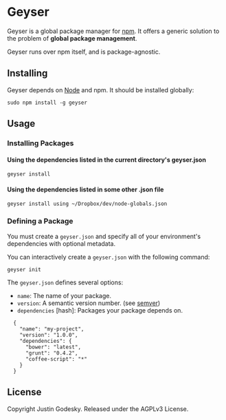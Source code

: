 # Geyser

Geyser is a global package manager for [npm](http://npmjs.org). It offers a generic solution to the problem of **global package management**.

Geyser runs over npm itself, and is package-agnostic.

## Installing

Geyser depends on [Node](http://nodejs.org) and npm. It should be installed globally:

    sudo npm install -g geyser

## Usage

### Installing Packages

#### Using the dependencies listed in the current directory's geyser.json

    geyser install

#### Using the dependencies listed in some other .json file
    
    geyser install using ~/Dropbox/dev/node-globals.json

### Defining a Package
You must create a `geyser.json` and specify all of your environment's dependencies with optional metadata.

You can interactively create a `geyser.json` with the following command:
  
    geyser init

The `geyser.json` defines several options:

  * `name`: The name of your package.
  * `version`: A semantic version number. (see [semver](http://semver.org))
  * `dependencies` [hash]: Packages your package depends on.

```
  {
    "name": "my-project",
    "version": "1.0.0",
    "dependencies": {
      "bower": "latest",
      "grunt": "0.4.2",
      "coffee-script": "*"
    }
  }
```

## License

Copyright Justin Godesky.
Released under the AGPLv3 License.
